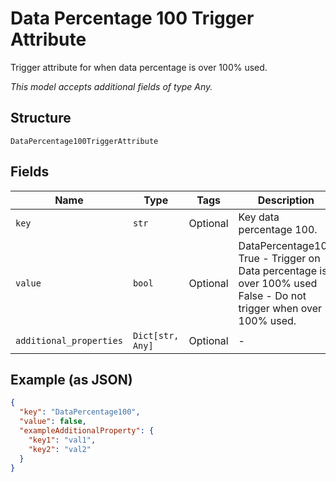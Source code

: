
# Data Percentage 100 Trigger Attribute

Trigger attribute for when data percentage is over 100% used.

*This model accepts additional fields of type Any.*

## Structure

`DataPercentage100TriggerAttribute`

## Fields

| Name | Type | Tags | Description |
|  --- | --- | --- | --- |
| `key` | `str` | Optional | Key data percentage 100. |
| `value` | `bool` | Optional | DataPercentage100<br />True - Trigger on Data percentage is over 100% used<br />False - Do not trigger when over 100% used. |
| `additional_properties` | `Dict[str, Any]` | Optional | - |

## Example (as JSON)

```json
{
  "key": "DataPercentage100",
  "value": false,
  "exampleAdditionalProperty": {
    "key1": "val1",
    "key2": "val2"
  }
}
```

